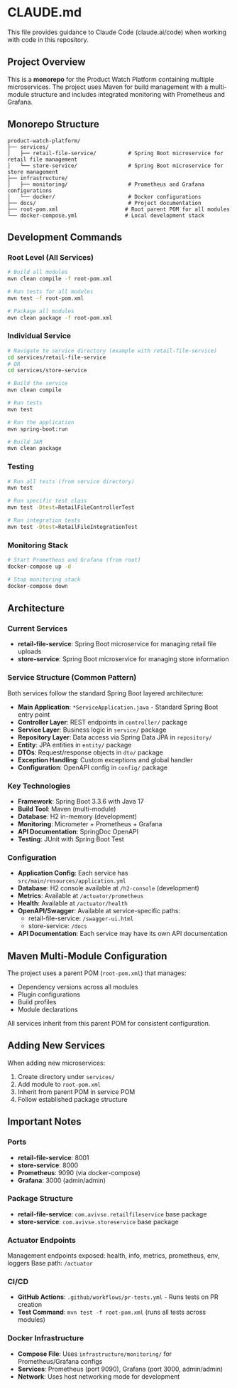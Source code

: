 # CLAUDE.md

This file provides guidance to Claude Code (claude.ai/code) when working with code in this repository.

## Project Overview

This is a **monorepo** for the Product Watch Platform containing multiple microservices. The project uses Maven for build management with a multi-module structure and includes integrated monitoring with Prometheus and Grafana.

## Monorepo Structure

```
product-watch-platform/
├── services/
│   ├── retail-file-service/          # Spring Boot microservice for retail file management
│   └── store-service/                # Spring Boot microservice for store management
├── infrastructure/
│   ├── monitoring/                   # Prometheus and Grafana configurations
│   └── docker/                       # Docker configurations
├── docs/                             # Project documentation
├── root-pom.xml                     # Root parent POM for all modules
└── docker-compose.yml               # Local development stack
```

## Development Commands

### Root Level (All Services)
```bash
# Build all modules
mvn clean compile -f root-pom.xml

# Run tests for all modules
mvn test -f root-pom.xml

# Package all modules
mvn clean package -f root-pom.xml
```

### Individual Service
```bash
# Navigate to service directory (example with retail-file-service)
cd services/retail-file-service
# OR
cd services/store-service

# Build the service
mvn clean compile

# Run tests
mvn test

# Run the application
mvn spring-boot:run

# Build JAR
mvn clean package
```

### Testing
```bash
# Run all tests (from service directory)
mvn test

# Run specific test class
mvn test -Dtest=RetailFileControllerTest

# Run integration tests
mvn test -Dtest=RetailFileIntegrationTest
```

### Monitoring Stack
```bash
# Start Prometheus and Grafana (from root)
docker-compose up -d

# Stop monitoring stack
docker-compose down
```

## Architecture

### Current Services
- **retail-file-service**: Spring Boot microservice for managing retail file uploads
- **store-service**: Spring Boot microservice for managing store information

### Service Structure (Common Pattern)
Both services follow the standard Spring Boot layered architecture:
- **Main Application**: `*ServiceApplication.java` - Standard Spring Boot entry point
- **Controller Layer**: REST endpoints in `controller/` package
- **Service Layer**: Business logic in `service/` package
- **Repository Layer**: Data access via Spring Data JPA in `repository/`
- **Entity**: JPA entities in `entity/` package
- **DTOs**: Request/response objects in `dto/` package
- **Exception Handling**: Custom exceptions and global handler
- **Configuration**: OpenAPI config in `config/` package

### Key Technologies
- **Framework**: Spring Boot 3.3.6 with Java 17
- **Build Tool**: Maven (multi-module)
- **Database**: H2 in-memory (development)
- **Monitoring**: Micrometer + Prometheus + Grafana
- **API Documentation**: SpringDoc OpenAPI
- **Testing**: JUnit with Spring Boot Test

### Configuration
- **Application Config**: Each service has `src/main/resources/application.yml`
- **Database**: H2 console available at `/h2-console` (development)
- **Metrics**: Available at `/actuator/prometheus`
- **Health**: Available at `/actuator/health`
- **OpenAPI/Swagger**: Available at service-specific paths:
  - retail-file-service: `/swagger-ui.html`
  - store-service: `/docs`
- **API Documentation**: Each service may have its own API documentation

## Maven Multi-Module Configuration

The project uses a parent POM (`root-pom.xml`) that manages:
- Dependency versions across all modules
- Plugin configurations
- Build profiles
- Module declarations

All services inherit from this parent POM for consistent configuration.

## Adding New Services

When adding new microservices:
1. Create directory under `services/`
2. Add module to `root-pom.xml`
3. Inherit from parent POM in service POM
4. Follow established package structure

## Important Notes

### Ports
- **retail-file-service**: 8001
- **store-service**: 8000
- **Prometheus**: 9090 (via docker-compose)
- **Grafana**: 3000 (admin/admin)

### Package Structure
- **retail-file-service**: `com.avivse.retailfileservice` base package
- **store-service**: `com.avivse.storeservice` base package

### Actuator Endpoints
Management endpoints exposed: health, info, metrics, prometheus, env, loggers
Base path: `/actuator`

### CI/CD
- **GitHub Actions**: `.github/workflows/pr-tests.yml` - Runs tests on PR creation
- **Test Command**: `mvn test -f root-pom.xml` (runs all tests across modules)

### Docker Infrastructure
- **Compose File**: Uses `infrastructure/monitoring/` for Prometheus/Grafana configs
- **Services**: Prometheus (port 9090), Grafana (port 3000, admin/admin)
- **Network**: Uses host networking mode for development